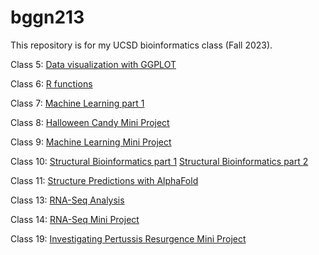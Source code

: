 # bggn213

This repository is for my UCSD bioinformatics class (Fall 2023).

Class 5: [Data visualization with GGPLOT](https://github.com/Torrey-Rhyne-UCSD/bggn213/blob/main/labs/class%205/lab5.md)

Class 6: [R functions](https://github.com/Torrey-Rhyne-UCSD/bggn213/blob/main/labs/class%206/Lab6.md)

Class 7: [Machine Learning part 1](https://github.com/Torrey-Rhyne-UCSD/bggn213/blob/main/labs/class%207/lab7.md)

Class 8: [Halloween Candy Mini Project](https://github.com/Torrey-Rhyne-UCSD/bggn213/blob/main/labs/class%208/lab8.qmd)

Class 9: [Machine Learning Mini Project](https://github.com/Torrey-Rhyne-UCSD/bggn213/blob/main/labs/class%209/lab9.qmd)

Class 10: [Structural Bioinformatics part 1](https://github.com/Torrey-Rhyne-UCSD/bggn213/blob/main/labs/class%2010/lab10.qmd)
[Structural Bioinformatics part 2](https://github.com/Torrey-Rhyne-UCSD/bggn213/blob/main/labs/class%2010/lab10_part2.qmd)

Class 11: [Structure Predictions with AlphaFold](https://github.com/Torrey-Rhyne-UCSD/bggn213/blob/main/labs/class%2011/lab11.qmd)

Class 13: [RNA-Seq Analysis](https://github.com/Torrey-Rhyne-UCSD/bggn213/blob/main/labs/class%2013/lab13.md)

Class 14: [RNA-Seq Mini Project](https://github.com/Torrey-Rhyne-UCSD/bggn213/blob/main/labs/class%2014/lab14.md)

Class 19: [Investigating Pertussis Resurgence Mini Project](https://github.com/Torrey-Rhyne-UCSD/bggn213/blob/main/labs/class%2019/lab19.md)
